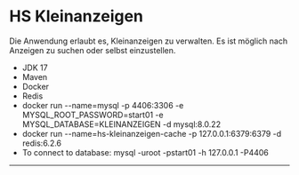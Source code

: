 # HS Kleinanzeigen
Die Anwendung erlaubt es, Kleinanzeigen zu verwalten. Es ist möglich nach Anzeigen zu suchen oder 
selbst einzustellen.

* JDK 17
* Maven
* Docker
* Redis
* docker run --name=mysql -p 4406:3306 -e MYSQL_ROOT_PASSWORD=start01 -e MYSQL_DATABASE=KLEINANZEIGEN -d mysql:8.0.22 <br />
* docker run --name=hs-kleinanzeigen-cache -p 127.0.0.1:6379:6379 -d redis:6.2.6
* To connect to database: mysql -uroot -pstart01 -h 127.0.0.1 -P4406
***********************************************************************************************************************